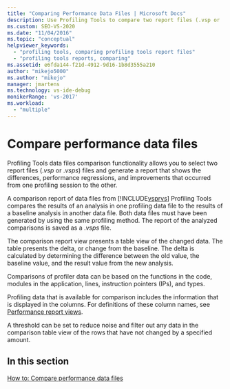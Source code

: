 ```yaml
---
title: "Comparing Performance Data Files | Microsoft Docs"
description: Use Profiling Tools to compare two report files (.vsp or .vsps). The comparison shows differences, performance regressions, and improvements.
ms.custom: SEO-VS-2020
ms.date: "11/04/2016"
ms.topic: "conceptual"
helpviewer_keywords:
  - "profiling tools, comparing profiling tools report files"
  - "profiling tools reports, comparing"
ms.assetid: e6fda144-f21d-4912-9d16-1b8d3555a210
author: "mikejo5000"
ms.author: "mikejo"
manager: jmartens
ms.technology: vs-ide-debug
monikerRange: 'vs-2017'
ms.workload:
  - "multiple"
---
```

# Compare performance data files

Profiling Tools data files comparison functionality allows you to select two report files (.*vsp* or .*vsps*) files and generate a report that shows the differences, performance regressions, and improvements that occurred from one profiling session to the other.

A comparison report of data files from [!INCLUDE[vsprvs](../code-quality/includes/vsprvs_md.md)] Profiling Tools compares the results of an analysis in one profiling data file to the results of a baseline analysis in another data file. Both data files must have been generated by using the same profiling method. The report of the analyzed comparisons is saved as a .*vsps* file.

The comparison report view presents a table view of the changed data. The table presents the delta, or change from the baseline. The delta is calculated by determining the difference between the old value, the baseline value, and the result value from the new analysis.

Comparisons of profiler data can be based on the functions in the code, modules in the application, lines, instruction pointers (IPs), and types.

Profiling data that is available for comparison includes the information that is displayed in the columns. For definitions of these column names, see [Performance report views](../profiling/performance-report-views.md).

A threshold can be set to reduce noise and filter out any data in the comparison table view of the rows that have not changed by a specified amount.

## In this section

[How to: Compare performance data files](../profiling/how-to-compare-performance-data-files.md)
